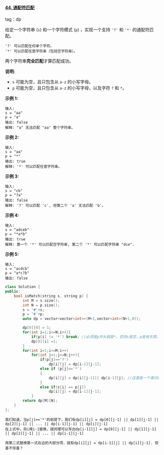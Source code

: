 #### [44. 通配符匹配](https://leetcode-cn.com/problems/wildcard-matching/)

tag：dp

给定一个字符串 (`s`) 和一个字符模式 (`p`) ，实现一个支持 `'?'` 和 `'*'` 的通配符匹配。

```
'?' 可以匹配任何单个字符。
'*' 可以匹配任意字符串（包括空字符串）。
```

两个字符串**完全匹配**才算匹配成功。

**说明:**

- `s` 可能为空，且只包含从 `a-z` 的小写字母。
- `p` 可能为空，且只包含从 `a-z` 的小写字母，以及字符 `?` 和 `*`。

**示例 1:**

```
输入:
s = "aa"
p = "a"
输出: false
解释: "a" 无法匹配 "aa" 整个字符串。
```

**示例 2:**

```
输入:
s = "aa"
p = "*"
输出: true
解释: '*' 可以匹配任意字符串。
```

**示例 3:**

```
输入:
s = "cb"
p = "?a"
输出: false
解释: '?' 可以匹配 'c', 但第二个 'a' 无法匹配 'b'。
```

**示例 4:**

```
输入:
s = "adceb"
p = "*a*b"
输出: true
解释: 第一个 '*' 可以匹配空字符串, 第二个 '*' 可以匹配字符串 "dce".
```

**示例 5:**

```
输入:
s = "acdcb"
p = "a*c?b"
输出: false
```

```cpp
class Solution {
public:
    bool isMatch(string s, string p) {
        int M = s.size();
        int N = p.size();
        s = '#'+s;
        p = '#'+p;
        auto dp = vector<vector<int>>(M+1,vector<int>(N+1,0));

        dp[0][0] = 1;
        for(int i=1;i<=N;i++){
            if(p[i] != '*') break; //必须是p开头就是*，否则s是空，p是有东西，就配对不上了；
            dp[0][i] =1;
        }
        for(int i=1;i<=M;i++)
            for(int j=1;j<=N;j++){
                if(p[j]=='?')
                    dp[i][j] = dp[i-1][j-1];
                else if (p[j]=='*')
                {
                    dp[i][j] = dp[i][j-1]|| dp[i-1][j]; //这里是一个递归的思想
                }
                else if(s[i] == p[j])
                    dp[i][j] = dp[i-1][j-1]; 
            }
        return dp[M][N];
    }
};
```

```
我们知道，当p[j]=='*'的前提下，我们有dp[i][j] = dp[0][j-1] || dp[1][j-1] || dp[2][j-1] || ... || dp[i-1][j-1] || dp[i][j-1]
在上式中，将i用i-1替换，就同理可以写出dp[i-1][j] = dp[0][j-1] || dp[1][j-1] || dp[2][j-1] || ... || dp[i-1][j-1]

用第二式替换第一式右边的大部分项，就有dp[i][j] = dp[i-1][j] || dp[i][j-1]. 惊喜不惊喜？
```

